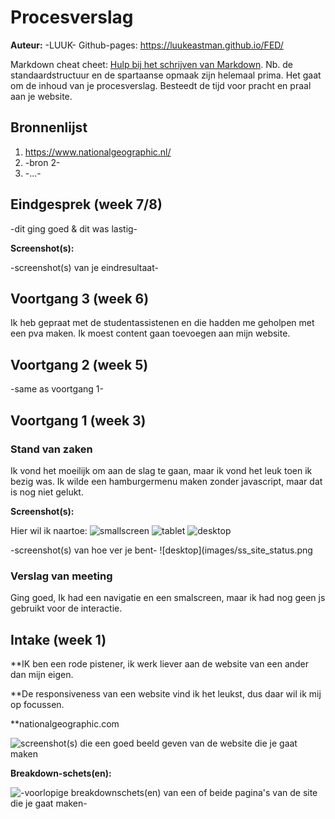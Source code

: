 # Procesverslag
**Auteur:** -LUUK-
Github-pages: https://luukeastman.github.io/FED/

Markdown cheat cheet: [Hulp bij het schrijven van Markdown](https://github.com/adam-p/markdown-here/wiki/Markdown-Cheatsheet). Nb. de standaardstructuur en de spartaanse opmaak zijn helemaal prima. Het gaat om de inhoud van je procesverslag. Besteedt de tijd voor pracht en praal aan je website.



## Bronnenlijst
1. https://www.nationalgeographic.nl/
2. -bron 2-
3. -...-



## Eindgesprek (week 7/8)

-dit ging goed & dit was lastig-

**Screenshot(s):**

-screenshot(s) van je eindresultaat-



## Voortgang 3 (week 6)

Ik heb gepraat met de studentassistenen en die hadden me geholpen met een pva maken. Ik moest content gaan toevoegen aan mijn website.



## Voortgang 2 (week 5)

-same as voortgang 1-



## Voortgang 1 (week 3)

### Stand van zaken

Ik vond het moeilijk om aan de slag te gaan, maar ik vond het leuk toen ik bezig was.
Ik wilde een hamburgermenu maken zonder javascript, maar dat is nog niet gelukt.

**Screenshot(s):**

Hier wil ik naartoe:
![smallscreen](images/layout_phone.png)
![tablet](images/layout_tablet.png)
![desktop](images/layout_desktop.png)

-screenshot(s) van hoe ver je bent-
![desktop](images/ss_site_status.png

### Verslag van meeting

Ging goed, Ik had een navigatie en een smalscreen, maar ik had nog geen js gebruikt voor de interactie.



## Intake (week 1)

**IK ben een rode pistener, ik werk liever aan de website van een ander dan mijn eigen.

**De responsiveness van een website vind ik het leukst, dus daar wil ik mij op focussen.

**nationalgeographic.com



![screenshot(s) die een goed beeld geven van de website die je gaat maken](images/phone.png)

**Breakdown-schets(en):**

![-voorlopige breakdownschets(en) van een of beide pagina's van de site die je gaat maken-](images/breakdownschets.svg)
